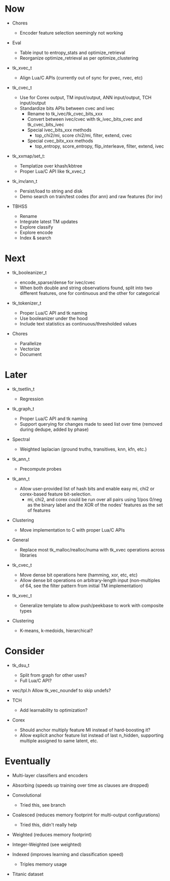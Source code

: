 # Now

- Chores
    - Encoder feature selection seemingly not working

- Eval
    - Table input to entropy_stats and optimize_retrieval
    - Reorganize optimize_retrieval as per optimize_clustering

- tk_xvec_t
    - Align Lua/C APIs (currently out of sync for pvec, rvec, etc)

- tk_cvec_t
    - Use for Corex output, TM input/output, ANN input/output, TCH input/output
    - Standardize bits APIs between cvec and ivec
        - Rename to tk_ivec/tk_cvec_bits_xxx
        - Convert between ivec/cvec with tk_ivec_bits_cvec and tk_cvec_bits_ivec
        - Special ivec_bits_xxx methods
            - top_chi2/mi, score chi2/mi, filter, extend, cvec
        - Special cvec_bitx_xxx methods
            - top_entropy, score_entropy, flip_interleave, filter, extend, ivec

- tk_xxmap/set_t:
    - Templatize over khash/kbtree
    - Proper Lua/C API like tk_xvec_t

- tk_inv/ann_t
    - Persist/load to string and disk
    - Demo search on train/test codes (for ann) and raw features (for inv)

- TBHSS
    - Rename
    - Integrate latest TM updates
    - Explore classify
    - Explore encode
    - Index & search

# Next

- tk_booleanizer_t
    - encode_sparse/dense for ivec/cvec
    - When both double and string observations found, split into two different
      features, one for continuous and the other for categorical

- tk_tokenizer_t
    - Proper Lua/C API and tk naming
    - Use booleanizer under the hood
    - Include text statistics as continuous/thresholded values

- Chores
    - Parallelize
    - Vectorize
    - Document

# Later

- tk_tsetlin_t
    - Regression

- tk_graph_t
    - Proper Lua/C API and tk naming
    - Support querying for changes made to seed list over time (removed during
      dedupe, added by phase)

- Spectral
    - Weighted laplacian (ground truths, transitives, knn, kfn, etc.)

- tk_ann_t
    - Precompute probes

- tk_ann_t
    - Allow user-provided list of hash bits and enable easy mi, chi2 or
      corex-based feature bit-selection.
      - mi, chi2, and corex could be run over all pairs using 1/pos 0/neg as the
        binary label and the XOR of the nodes' features as the set of features

- Clustering
    - Move implementation to C with proper Lua/C APIs

- General
    - Replace most tk_malloc/realloc/numa with tk_xvec operations across
      libraries

- tk_cvec_t
    - Move dense bit operations here (hamming, xor, etc, etc)
    - Allow dense bit operations on arbitrary-length input (non-multiples of 64,
      see the filter pattern from initial TM implementation)

- tk_xvec_t
    - Generalize template to allow push/peekbase to work with composite types

- Clustering
    - K-means, k-medoids, hierarchical?

# Consider

- tk_dsu_t
    - Split from graph for other uses?
    - Full Lua/C API?

- vec/tpl.h
      Allow tk_vec_noundef to skip undefs?

- TCH
    - Add learnability to optimization?

- Corex
    - Should anchor multiply feature MI instead of hard-boosting it?
    - Allow explicit anchor feature list instead of last n_hidden, supporting
      multiple assigned to same latent, etc.

# Eventually

- Multi-layer classifiers and encoders

- Absorbing (speeds up training over time as clauses are dropped)

- Convolutional
    - Tried this, see branch

- Coalesced (reduces memory footprint for multi-output configurations)
    - Tried this, didn't really help

- Weighted (reduces memory footprint)
- Integer-Weighted (see weighted)

- Indexed (improves learning and classification speed)
    - Triples memory usage

- Titanic dataset
